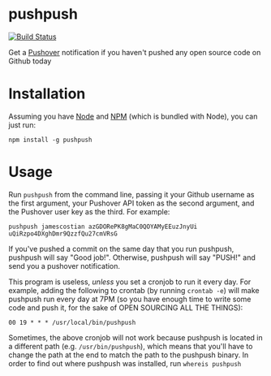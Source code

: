 # pushpush

[![Build Status](https://img.shields.io/travis/jamescostian/pushpush.svg?style=flat)](https://travis-ci.org/jamescostian/pushpush)

Get a [Pushover](https://pushover.net/) notification if you haven't pushed any open source code on Github today

# Installation

Assuming you have [Node](http://nodejs.org) and [NPM](https://npmjs.org) (which is bundled with Node), you can just run:

```
npm install -g pushpush
```

# Usage

Run `pushpush` from the command line, passing it your Github username as the first argument, your Pushover API token as the second argument, and the Pushover user key as the third. For example:

```
pushpush jamescostian azGDORePK8gMaC0QOYAMyEEuzJnyUi uQiRzpo4DXghDmr9QzzfQu27cmVRsG
```

If you've pushed a commit on the same day that you run pushpush, pushpush will say "Good job!". Otherwise, pushpush will say "PUSH!" and send you a pushover notification.

This program is useless, *unless* you set a cronjob to run it every day. For example, adding the following to crontab (by running `crontab -e`) will make pushpush run every day at 7PM (so you have enough time to write some code and push it, for the sake of OPEN SOURCING ALL THE THINGS):

```
00 19 * * * /usr/local/bin/pushpush
```

Sometimes, the above cronjob will not work because pushpush is located in a different path (e.g. `/usr/bin/pushpush`), which means that you'll have to change the path at the end to match the path to the pushpush binary. In order to find out where pushpush was installed, run `whereis pushpush`
